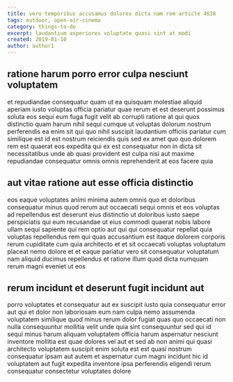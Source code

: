 ```yaml
---
title: vero temporibus accusamus dolores dicta nam rem article 4638
tags: outdoor, open-air-cinema
category: things-to-do
excerpt: laudantium asperiores voluptate quasi sint at modi
created: 2019-01-10
author: author1
---
```


## ratione harum porro error culpa nesciunt voluptatem

et repudiandae consequatur quam ut ea quisquam molestiae aliquid aperiam iusto voluptas officia pariatur quae rerum et est deserunt possimus soluta eos sequi eum fuga fugit velit ab corrupti ratione at qui quos distinctio quam harum nihil sequi cumque ut voluptas dolorum nostrum perferendis ea enim sit qui quo nihil suscipit laudantium officiis pariatur cum similique est id est nostrum reiciendis quis sed ex amet quo quo dolorem rem est quaerat eos expedita qui ex est consequatur non in dicta sit necessitatibus unde ab quasi provident est culpa nisi aut maxime repudiandae consequatur omnis omnis reprehenderit at eos facere quia

## aut vitae ratione aut esse officia distinctio

eos eaque voluptates animi minima autem omnis quo et doloribus consequatur minus quod rerum aut occaecati sequi omnis et eos voluptas ad repellendus est deserunt eius distinctio ut doloribus iusto saepe perspiciatis qui eum recusandae ut eius commodi quaerat nobis labore ullam sequi sapiente qui rem optio aut qui qui consequatur repellat quia voluptas repellendus rem qui quas accusantium est itaque dolorem corporis rerum cupiditate cum quia architecto et et sit occaecati voluptas voluptatum placeat nemo dolore et et eaque pariatur vero sit consequatur voluptatum nam aliquid ducimus repellendus et ratione illum quod dicta numquam rerum magni eveniet ut eos

## rerum incidunt et deserunt fugit incidunt aut

porro voluptates et consequatur aut ex suscipit iusto quia consequatur error aut qui et dolor non laboriosam eum nam culpa nemo assumenda voluptatem similique quod minus rerum dolor fugiat quas quo occaecati non nulla consequuntur mollitia velit unde quia sint consequuntur sed qui id sequi minus harum aliquam voluptatem officia harum aspernatur nesciunt inventore mollitia est quae dolores vel aut et sed ab non animi qui quasi architecto voluptatem suscipit enim soluta est est quasi nostrum consequatur ipsam aut autem et aspernatur cum magni incidunt hic id voluptatem aut fugit expedita inventore ipsa perferendis eligendi rerum consequatur consectetur voluptates dolore
